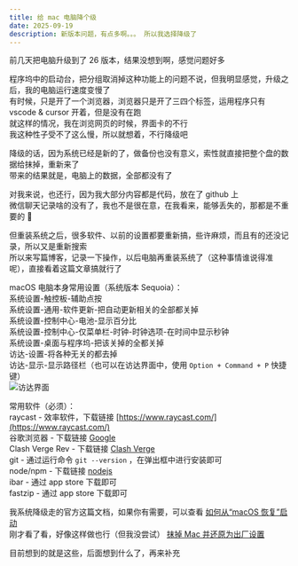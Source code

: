 ```yaml
---
title: 给 mac 电脑降个级
date: 2025-09-19
description: 新版本问题，有点多啊。。。 所以我选择降级了
---
```


前几天把电脑升级到了 26 版本，结果没想到啊，感觉问题好多

程序坞中的启动台，把分组取消掉这种功能上的问题不说，但我明显感觉，升级之后，我的电脑运行速度变慢了   
有时候，只是开了一个浏览器，浏览器只是开了三四个标签，运用程序只有 vscode & cursor 开着，但是没有在跑   
就这样的情况，我在浏览网页的时候，界面卡的不行   
我这种性子受不了这么慢，所以就想着，不行降级吧

降级的话，因为系统已经是新的了，做备份也没有意义，索性就直接把整个盘的数据给抹掉，重新来了   
带来的结果就是，电脑上的数据，全部都没有了

对我来说，也还行，因为我大部分内容都是代码，放在了 github 上   
微信聊天记录啥的没有了，我也不是很在意，在我看来，能够丢失的，那都是不重要的 🤣

但重装系统之后，很多软件、以前的设置都要重新搞，些许麻烦，而且有的还没记录，所以又是重新搜索   
所以来写篇博客，记录一下操作，以后电脑再重装系统了（这种事情谁说得准呢），直接看着这篇文章搞就行了

macOS 电脑本身常用设置（系统版本 Sequoia）：   
系统设置-触控板-辅助点按   
系统设置-通用-软件更新-把自动更新相关的全部都关掉   
系统设置-控制中心-电池-显示百分比   
系统设置-控制中心-仅菜单栏-时钟-时钟选项-在时间中显示秒钟   
系统设置-桌面与程序坞-把该关掉的全都关掉   
访达-设置-将各种无关的都去掉   
访达-显示-显示路径栏（也可以在访达界面中，使用 `Option + Command + P` 快捷键）   
<img src="/assets/about-macos-upgrade/download.webp" loading="lazy" alt="访达界面" />

常用软件（必须）：   
raycast - 效率软件，下载链接 [https://www.raycast.com/](https://www.raycast.com/)   
谷歌浏览器 - 下载链接 [Google](https://www.google.com/intl/zh-CN/chrome/)   
Clash Verge Rev - 下载链接 [Clash Verge](https://github.com/clash-verge-rev/clash-verge-rev/releases)   
git - 通过运行命令 `git --version` ，在弹出框中进行安装即可   
node/npm - 下载链接 [nodejs](https://nodejs.org/en/download)   
ibar - 通过 app store 下载即可   
fastzip - 通过 app store 下载即可

我系统降级走的官方这篇文档，如果你有需要，可以查看 [如何从“macOS 恢复”启动](https://support.apple.com/zh-cn/102518)   
刚才看了看，好像这样做也行（但我没尝试） [抹掉 Mac 并还原为出厂设置](https://support.apple.com/zh-cn/102664)

目前想到的就是这些，后面想到什么了，再来补充